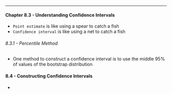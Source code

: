 ***
#### Chapter 8.3 - Understanding Confidence Intervals
* `Point estimate` is like using a spear to catch a fish
* `Confidence interval` is like using a net to catch a fish

###### 8.3.1 - Percentile Method
* One method to construct a confidence interval is to use the middle 95% of values of the bootstrap distribution

#### 8.4 - Constructing Confidence Intervals
* 